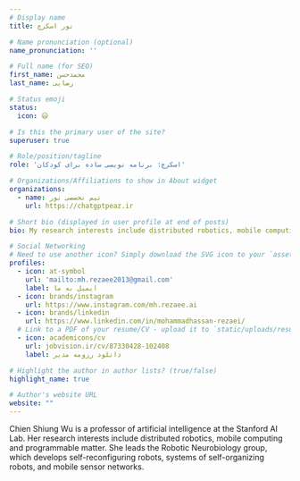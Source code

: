 ```yaml
---
# Display name
title: نور اسکرچ

# Name pronunciation (optional)
name_pronunciation: ''

# Full name (for SEO)
first_name: محمدحسن
last_name: رضایی

# Status emoji
status:
  icon: 😃

# Is this the primary user of the site?
superuser: true

# Role/position/tagline
role: 'اسکرچ: برنامه نویسی ساده برای کودکان'

# Organizations/Affiliations to show in About widget
organizations:
  - name: تیم تخصصی نور
    url: https://chatgptpeaz.ir

# Short bio (displayed in user profile at end of posts)
bio: My research interests include distributed robotics, mobile computing and programmable matter.

# Social Networking
# Need to use another icon? Simply download the SVG icon to your `assets/media/icons/` folder.
profiles:
  - icon: at-symbol
    url: 'mailto:mh.rezaee2013@gmail.com'
    label: ایمیل به ما
  - icon: brands/instagram
    url: https://www.instagram.com/mh.rezaee.ai
  - icon: brands/linkedin
    url: https://www.linkedin.com/in/mohammadhassan-rezaei/
  # Link to a PDF of your resume/CV - upload it to `static/uploads/resume.pdf`
  - icon: academicons/cv
    url: jobvision.ir/cv/87330428-102408
    label: دانلود رزومه مدیر

# Highlight the author in author lists? (true/false)
highlight_name: true

# Author's website URL
website: ""
---
```


Chien Shiung Wu is a professor of artificial intelligence at the Stanford AI Lab. Her research interests include
distributed robotics, mobile computing and programmable matter. She leads the Robotic Neurobiology group, which develops
self-reconfiguring robots, systems of self-organizing robots, and mobile sensor networks.
